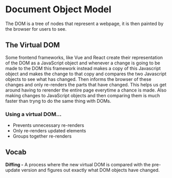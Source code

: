 # Document Object Model
The DOM is a tree of nodes that represent a webpage, it is then
painted by the browser for users to see.

## The Virtual DOM
Some frontend frameworks, like Vue and React create their representation of
the DOM as a JavaScript object and whenever a change is going to be made to the
DOM this framework instead makes a copy of this Javascript object and makes the
change to that copy and compares the two Javascript objects to see what has changed.
Then informs the browser of these changes and only re-renders the parts that have changed.
This helps us get around having to rerender the entire page everytime a chance is made. Also making changes
to JavaScript objects and then comparing them is much faster than tryng to do the same thing with DOMs.

### Using a virtual DOM...
* Prevents unnecessary re-renders
* Only re-renders updated elements
* Groups together re-renders

## Vocab
**Diffing -** A process where the new virtual DOM is compared with the pre-update version
and figures out exactly what DOM objects have changed.
